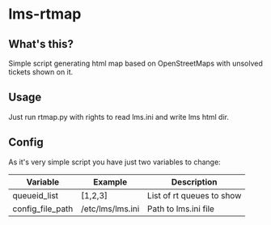 # lms-rtmap

## What's this?
Simple script generating html map based on OpenStreetMaps with unsolved tickets shown on it.

## Usage
Just run rtmap.py with rights to read lms.ini and write lms html dir.

## Config
As it's very simple script you have just two variables to change:

|Variable|Example|Description|
|--------|-------|-----------|
|queueid_list|[1,2,3]|List of rt queues to show|
|config_file_path|/etc/lms/lms.ini|Path to lms.ini file|